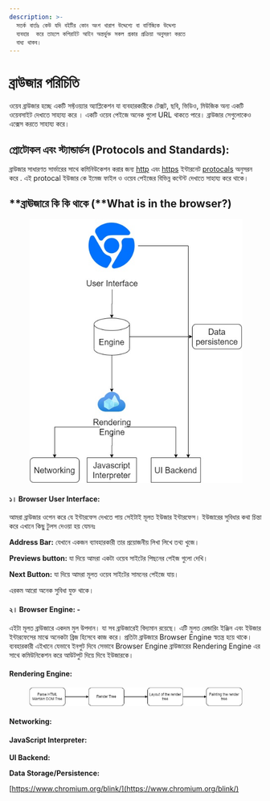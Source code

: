 ```yaml
---
description: >-
  সতর্ক বার্তাঃ কেউ যদি বইটির কোন অংশ খারাপ উদ্দেশ্যে বা বাণিজ্যিক উদ্দেশ্য
  ব্যবহার  করে তাহলে কপিরাইট আইন অন্তর্ভুক্ত সকল প্রকার প্রক্রিয়া অনুসরণ করতে
  বাধ্য থাকব।
---
```


# ব্রাউজার পরিচিতি

ওয়েব ব্রাউজার হচ্ছে একটি সফ্টওয়্যার অ্যাপ্লিকেশন যা ব্যবহারকারীকে টেক্সট, ছবি, ভিডিও, মিউজিক অন্য একটি  ওয়েবসাইট দেখাতে সাহায্য করে । একটি ওয়েব পেইজে অনেক গুলো URL থাকতে পারে। ব্রাউজার সেগুলোকেও এক্সেস করতে সাহায্য করে।&#x20;

## প্রোটোকল এবং স্ট্যান্ডার্ডস (Protocols and Standards):

ব্রাউজার সাধারণত সার্ভারের সাথে কমিনিউকেশন করার জন্য [http](https://en.wikipedia.org/wiki/HTTP) এবং [https](https://en.wikipedia.org/wiki/HTTPS) ইন্টারনেট [protocals](https://en.wikipedia.org/wiki/Internet\_Protocol) অনুসরন করে .  এই protocal ইউজার কে ইমেজ ফাইল ও ওয়েব পেইজের বিভিন্ন কন্টেন্ট দেখাতে সাহায্য করে থাকে।&#x20;

## **ব্রাঊজারে কি কি থাকে (**What is in the browser?)

<figure><img src=".gitbook/assets/image.png" alt=""><figcaption></figcaption></figure>

#### **১। Browser User Interface:**&#x20;

আমরা ব্রাউজার ওপেন করে যে ইন্টারফেস দেখতে পায় সেইটাই মূলত ইউজার ইন্টারফেস। ইউজারের সুবিধার কথা চিন্তা করে এখানে কিছু টুলস দেওয়া হয় যেমনঃ

**Address Bar:** যেখানে একজন ব্যাবহারকারী তার প্রয়োজনীয় লিখা লিখে তথ্য খুজে।

**Previews button:** যা দিয়ে আমরা একটা ওয়েব সাইটের পিছনের পেইজ গুলো দেখি।

**Next Button:** যা দিয়ে আমরা মূলত ওয়েব সাইটের সামনের পেইজে যায়।

এরকম আরো অনেক সুবিধা যুক্ত থাকে।

#### **২। Browser Engine: -**

এইটা মূলত ব্রাউজারে একদম মুল উপদান। যা সব ব্রাউজারেই বিদ্যমান রয়েছে। এটি মুলত রেন্ডারিং ইঞ্জিন এবং ইউজার ইন্টারফেসের মাঝে অনেকটা ব্রিজ হিসেবে কাজ করে। প্রতিটা ব্রাউজারে Browser Engine স্বতন্ত্র হয়ে থাকে। ব্যবহারকারী এইখানে যেভাবে ইনপুট দিবে সেভাবে Browser Engine ব্রাউজারের Rendering Engine এর সাথে কমিউনিকেশন করে আউটপুট দিয়ে দিবে ইউজারকে।&#x20;

#### **Rendering Engine:**

<figure><img src=".gitbook/assets/image (9).png" alt=""><figcaption></figcaption></figure>

#### **Networking:**



#### **JavaScript Interpreter:**



**UI Backend:**&#x20;



**Data Storage/Persistence:**

[https://www.chromium.org/blink/](https://www.chromium.org/blink/)
